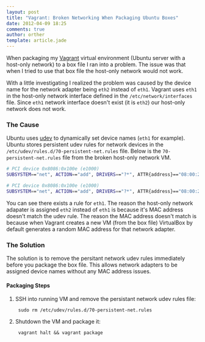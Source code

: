 ```yaml
---
layout: post
title: "Vagrant: Broken Networking When Packaging Ubuntu Boxes"
date: 2012-04-09 18:25
comments: true
author: orther
template: article.jade
---
```


When packaging my [Vagrant](http://vagrantup.com/) virtual environment (Ubuntu server with a host-only
network) to a box file I ran into a problem. The issue was that when I tried to use that box file the
host-only network would not work.

With a little investigating I realized the problem was caused by the device name for the network
adapter being `eth2` instead of `eth1`. Vagrant uses `eth1` in the host-only network interface
defined in the `/etc/network/interfaces` file. Since `eth1` network interface doesn't
exist (it is `eth2`) our host-only network does not work.

<span class="more">

### The Cause

Ubuntu uses [udev](http://wiki.debian.org/udev) to dynamically set device names (`eth1` for example).
Ubuntu stores persistent udev rules for network devices in the
`/etc/udev/rules.d/70-persistent-net.rules` file. Below is the `70-persistent-net.rules` file from
the broken host-only network VM.

```bash
# PCI device 0x8086:0x100e (e1000)
SUBSYSTEM=="net", ACTION=="add", DRIVERS=="?*", ATTR{address}=="08:00:27:57:fd:7b", ATTR{dev_id}=="0x0", ATTR{type}=="1", KERNEL=="eth*", NAME="eth0"

# PCI device 0x8086:0x100e (e1000)
SUBSYSTEM=="net", ACTION=="add", DRIVERS=="?*", ATTR{address}=="08:00:27:53:22:32", ATTR{dev_id}=="0x0", ATTR{type}=="1", KERNEL=="eth*", NAME="eth1"
```

You can see there exists a rule for `eth1`. The reason the host-only network adapater is assigned
`eth2` instead of `eth1` is because it's MAC address doesn't match the udev rule. The reason the MAC
address doesn't match is because when Vagrant creates a new VM (from the box file) VirtualBox by
default generates a random MAC address for that network adapter.

### The Solution

The solution is to remove the persitant network udev rules immediately before you package the box
file. This allows network adapters to be assigned device names without any MAC address issues.

#### Packaging Steps

1. SSH into running VM and remove the persistant network udev rules file:

        sudo rm /etc/udev/rules.d/70-persistent-net.rules

2. Shutdown the VM and package it:

        vagrant halt && vagrant package

